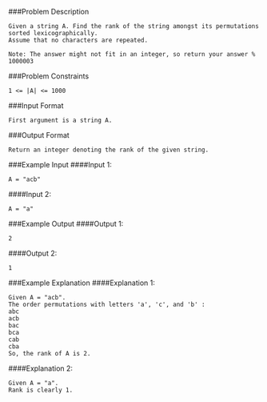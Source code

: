 ###Problem Description
```
Given a string A. Find the rank of the string amongst its permutations sorted lexicographically.
Assume that no characters are repeated.

Note: The answer might not fit in an integer, so return your answer % 1000003
```


###Problem Constraints
```
1 <= |A| <= 1000
```



###Input Format
```
First argument is a string A.
```



###Output Format
```
Return an integer denoting the rank of the given string.
```



###Example Input
####Input 1:

```
A = "acb"
```
####Input 2:

```
A = "a"
```


###Example Output
####Output 1:

```
2
```
####Output 2:

```
1
```


###Example Explanation
####Explanation 1:

```
Given A = "acb".
The order permutations with letters 'a', 'c', and 'b' :
abc
acb
bac
bca
cab
cba
So, the rank of A is 2.
```
####Explanation 2:

```
Given A = "a".
Rank is clearly 1.
```